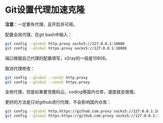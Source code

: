 # Git设置代理加速克隆

**注意**：一定要有代理，且开启并可用。

配置全局代理，在git bash中输入：

```bash
git config --global http.proxy socks5://127.0.0.1:10808
git config --global https.proxy socks5://127.0.0.1:10808
```

端口根据自己代理的配置填写，v2ray的一般是10808。

取消代理修改：

```bash
git config --global --unset http.proxy
git config --global --unset https.proxy
```

全局代理，但是如果要克隆码云、coding等国内仓库，速度就会很慢。

更好的方法是只对github进行代理，不会影响国内仓库：

```bash
git config --global http.https://github.com.proxy socks5://127.0.0.1:10808
git config --global https.https://github.com.proxy socks5://127.0.0.1:10808
```
